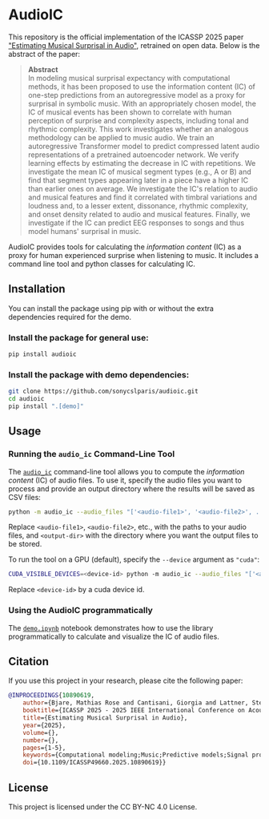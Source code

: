 # AudioIC
This repository is the official implementation of the ICASSP 2025 paper ["Estimating Musical Surprisal in Audio"](https://arxiv.org/abs/2501.07474), retrained on open data. Below is the abstract of the paper:

> **Abstract**  
> In modeling musical surprisal expectancy with computational methods, it has been proposed to use the information content (IC) of one-step predictions from an autoregressive model as a proxy for surprisal in symbolic music. With an appropriately chosen model, the IC of musical events has been shown to correlate with human perception of surprise and complexity aspects, including tonal and rhythmic complexity. This work investigates whether an analogous methodology can be applied to music audio. We train an autoregressive Transformer model to predict compressed latent audio representations of a pretrained autoencoder network. We verify learning effects by estimating the decrease in IC with repetitions. We investigate the mean IC of musical segment types (e.g., A or B) and find that segment types appearing later in a piece have a higher IC than earlier ones on average. We investigate the IC's relation to audio and musical features and find it correlated with timbral variations and loudness and, to a lesser extent, dissonance, rhythmic complexity, and onset density related to audio and musical features. Finally, we investigate if the IC can predict EEG responses to songs and thus model humans' surprisal in music.

AudioIC provides tools for calculating the *information content* (IC) as a proxy for human experienced surprise when listening to music. It includes a command line tool and python classes for calculating IC.


## Installation
You can install the package using pip with or without the extra dependencies required for the demo.

### Install the package for general use:
```bash
pip install audioic
```

### Install the package with demo dependencies:
```bash
git clone https://github.com/sonycslparis/audioic.git
cd audioic
pip install ".[demo]"
```

## Usage

### Running the `audio_ic` Command-Line Tool

The [`audio_ic`](./audio_ic.py) command-line tool allows you to compute the *information content* (IC) of audio files. To use it, specify the audio files you want to process and provide an output directory where the results will be saved as CSV files:

```bash
python -m audio_ic --audio_files "['<audio-file1>', '<audio-file2>', ...]" --output_dir <output-dir> --device "cpu"
```

Replace `<audio-file1>`, `<audio-file2>`, etc., with the paths to your audio files, and `<output-dir>` with the directory where you want the output files to be stored.


To run the tool on a GPU (default), specify the `--device` argument as `"cuda"`:

```bash
CUDA_VISIBLE_DEVICES=<device-id> python -m audio_ic --audio_files "['<audio-file1>', '<audio-file2>', ...]" --output_dir <output-dir> --device "cuda"
```
Replace `<device-id>` by a cuda device id.


### Using the AudioIC programmatically
The [`demo.ipynb`](./demo.ipynb) notebook demonstrates how to use the library programmatically to calculate and visualize the IC of audio files.

## Citation
If you use this project in your research, please cite the following paper:

```bibtex
@INPROCEEDINGS{10890619,
    author={Bjare, Mathias Rose and Cantisani, Giorgia and Lattner, Stefan and Widmer, Gerhard},
    booktitle={ICASSP 2025 - 2025 IEEE International Conference on Acoustics, Speech and Signal Processing (ICASSP)}, 
    title={Estimating Musical Surprisal in Audio}, 
    year={2025},
    volume={},
    number={},
    pages={1-5},
    keywords={Computational modeling;Music;Predictive models;Signal processing;Brain modeling;Transformers;Electroencephalography;Complexity theory;Integrated circuit modeling;Speech processing;Music information retrieval;Musical surprisal;Perceptual models;Neural networks},
    doi={10.1109/ICASSP49660.2025.10890619}}

```

## License
This project is licensed under the CC BY-NC 4.0 License.
